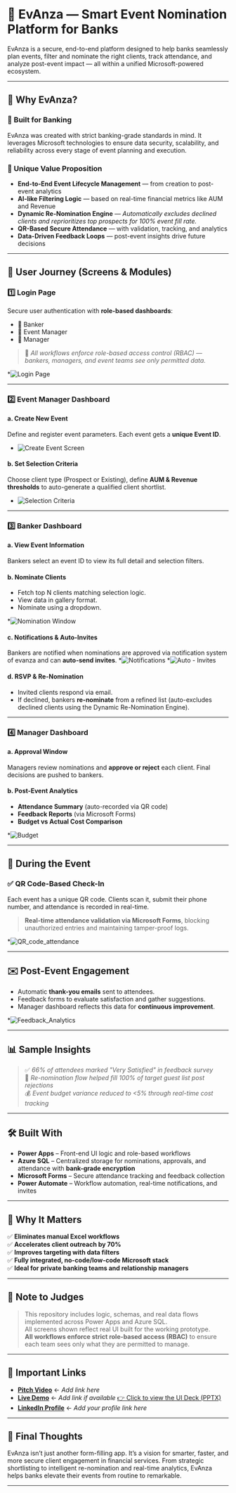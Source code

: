 # 🌟 EvAnza — Smart Event Nomination Platform for Banks

EvAnza is a secure, end-to-end platform designed to help banks seamlessly plan events, filter and nominate the right clients, track attendance, and analyze post-event impact — all within a unified Microsoft-powered ecosystem.

---

## 🚀 Why EvAnza?

### 🔹 Built for Banking
EvAnza was created with strict banking-grade standards in mind. It leverages Microsoft technologies to ensure data security, scalability, and reliability across every stage of event planning and execution.

### 🔹 Unique Value Proposition
- **End-to-End Event Lifecycle Management** — from creation to post-event analytics
- **AI-like Filtering Logic** — based on real-time financial metrics like AUM and Revenue
- **Dynamic Re-Nomination Engine** — *Automatically excludes declined clients and reprioritizes top prospects for 100% event fill rate.*
- **QR-Based Secure Attendance** — with validation, tracking, and analytics
- **Data-Driven Feedback Loops** — post-event insights drive future decisions

---

## 🎯 User Journey (Screens & Modules)

### 1️⃣ Login Page
Secure user authentication with **role-based dashboards**:
- 👤 Banker
- 📅 Event Manager
- 👔 Manager

> 🔐 *All workflows enforce role-based access control (RBAC) — bankers, managers, and event teams see only permitted data.*

*![Login Page](Login_img.png)



---

### 2️⃣ Event Manager Dashboard

#### a. **Create New Event**
Define and register event parameters. Each event gets a **unique Event ID**.

* ![Create Event Screen](Create_event.png)

#### b. **Set Selection Criteria**
Choose client type (Prospect or Existing), define **AUM & Revenue thresholds** to auto-generate a qualified client shortlist.

* ![Selection Criteria](selection_criteria.png)

---

### 3️⃣ Banker Dashboard

#### a. **View Event Information**
Bankers select an event ID to view its full detail and selection filters.

#### b. **Nominate Clients**
- Fetch top N clients matching selection logic.
- View data in gallery format.
- Nominate using a dropdown.

*![Nomination Window](Nomination_window.png)

#### c. **Notifications & Auto-Invites**
Bankers are notified when nominations are approved  via notification system of evanza and can **auto-send invites**.
*![Notifications](notifications.png)
*![Auto - Invites](auto_invite.png)


#### d. **RSVP & Re-Nomination**
- Invited clients respond via email.
- If declined, bankers **re-nominate** from a refined list (auto-excludes declined clients using the Dynamic Re-Nomination Engine).

---

### 4️⃣ Manager Dashboard

#### a. **Approval Window**
Managers review nominations and **approve or reject** each client. Final decisions are pushed to bankers.

#### b. **Post-Event Analytics**
- **Attendance Summary** (auto-recorded via QR code)
- **Feedback Reports** (via Microsoft Forms)
- **Budget vs Actual Cost Comparison**

*![Budget](Budget.png)

---

## 📲 During the Event

### ✅ QR Code-Based Check-In
Each event has a unique QR code. Clients scan it, submit their phone number, and attendance is recorded in real-time.

> **Real-time attendance validation via Microsoft Forms**, blocking unauthorized entries and maintaining tamper-proof logs.

*![QR_code_attendance](QR_code_attendance.png)

---

## ✉️ Post-Event Engagement

- Automatic **thank-you emails** sent to attendees.
- Feedback forms to evaluate satisfaction and gather suggestions.
- Manager dashboard reflects this data for **continuous improvement**.

*![Feedback_Analytics](Feedback_analytics.png)

---

## 📊 Sample Insights

> ✅ *66% of attendees marked "Very Satisfied" in feedback survey*  
> 🔄 *Re-nomination flow helped fill 100% of target guest list post rejections*  
> 💰 *Event budget variance reduced to <5% through real-time cost tracking*

---

## 🛠️ Built With

- **Power Apps** – Front-end UI logic and role-based workflows
- **Azure SQL** – Centralized storage for nominations, approvals, and attendance with **bank-grade encryption**
- **Microsoft Forms** – Secure attendance tracking and feedback collection
- **Power Automate** – Workflow automation, real-time notifications, and invites

---

## 🧠 Why It Matters

✅ **Eliminates manual Excel workflows**  
✅ **Accelerates client outreach by 70%**  
✅ **Improves targeting with data filters**  
✅ **Fully integrated, no-code/low-code Microsoft stack**  
✅ **Ideal for private banking teams and relationship managers**

---

## 📌 Note to Judges

> This repository includes logic, schemas, and real data flows implemented across Power Apps and Azure SQL.  
> All screens shown reflect real UI built for the working prototype.  
> **All workflows enforce strict role-based access (RBAC)** to ensure each team sees only what they are permitted to manage.

---

## 🔗 Important Links
- **[Pitch Video]()** ← _Add link here_
- **[Live Demo]()** ← _Add link if available_
[👉 Click to view the UI Deck (PPTX)](Bank%20Of%20Singapore%60%20(1).pptx)
- **[LinkedIn Profile]()** ← _Add your profile link here_

---

## 🏁 Final Thoughts

EvAnza isn’t just another form-filling app. It’s a vision for smarter, faster, and more secure client engagement in financial services. From strategic shortlisting to intelligent re-nomination and real-time analytics, EvAnza helps banks elevate their events from routine to remarkable.

---
